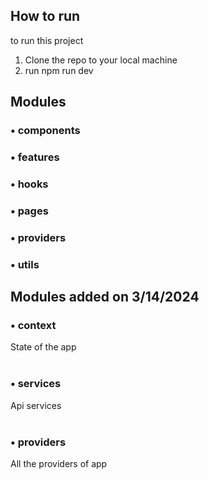 ## How to run

to run this project

1. Clone the repo to your local machine
2. run npm run dev

## Modules

### &bull; components <br/>

### &bull; features <br/>

### &bull; hooks <br/>

### &bull; pages <br/>

### &bull; providers <br/>

### &bull; utils

## Modules added on 3/14/2024

### &bull; context <br/>

State of the app <br/><br/>

### &bull; services <br/>

Api services<br/><br/>

### &bull; providers <br/>

All the providers of app <br/><br/>
